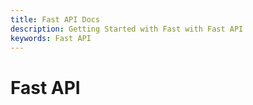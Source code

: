 ```yaml
---
title: Fast API Docs
description: Getting Started with Fast with Fast API
keywords: Fast API
---
```


# Fast API
